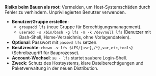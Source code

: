  **Risiko beim Bauen als root**: Vermeiden, um Host-Systemschäden durch Fehler zu verhindern. Unprivilegierten Benutzer verwenden.  
- **Benutzer/Gruppe erstellen**:  
  - `groupadd lfs` (neue Gruppe für Berechtigungsmanagement).  
  - `useradd -s /bin/bash -g lfs -m -k /dev/null lfs` (Benutzer mit Bash-Shell, Home-Verzeichnis, ohne Vorlagendateien).  
- **Optional**: Passwort mit `passwd lfs` setzen.  
- **Besitzrechte**: `chown -v lfs $LFS/{usr{,/*},var,etc,tools}` (Schreibzugriff für Bauprozesse).  
- **Account-Wechsel**: `su - lfs` startet saubere Login-Shell.  
- **Zweck**: Schutz des Hostsystems, klare Dateiberechtigungen und Paketverwaltung in der neuen Distribution.